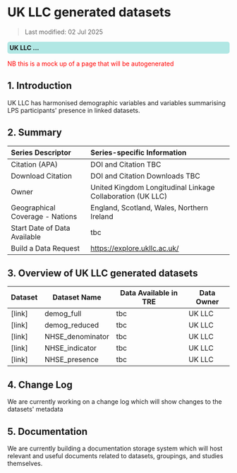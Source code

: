 # UK LLC generated datasets

>Last modified: 02 Jul 2025
<div style="background-color: rgba(0, 178, 169, 0.3); padding: 5px; border-radius: 5px;"><strong>UK LLC ...</strong></div>

<span style="color:red">NB this is a mock up of a page that will be autogenerated </span>

## 1. Introduction  
UK LLC has harmonised demographic variables and variables summarising LPS participants' presence in linked datasets.  

## 2. Summary
| Series Descriptor | Series-specific Information |
|:---|:---|
| Citation (APA) | DOI and Citation TBC |
| Download Citation | DOI and Citation Downloads TBC |
| Owner | United Kingdom Longitudinal Linkage Collaboration (UK LLC) |
| Geographical Coverage - Nations | England, Scotland, Wales, Northern Ireland |
| Start Date of Data Available | tbc |
| Build a Data Request | https://explore.ukllc.ac.uk/ |

## 3. Overview of UK LLC generated datasets
| Dataset | Dataset Name | Data Available in TRE | Data Owner |
|---|---|---|---|
| [link] | demog_full | tbc | UK LLC |
| [link] | demog_reduced | tbc | UK LLC |
| [link] | NHSE_denominator | tbc | UK LLC |
| [link] | NHSE_indicator | tbc | UK LLC |
| [link] | NHSE_presence | tbc | UK LLC |

## 4. Change Log
We are currently working on a change log which will show changes to the datasets' metadata

## 5. Documentation
We are currently building a documentation storage system which will host relevant and useful documents related to datasets, groupings, and studies themselves.